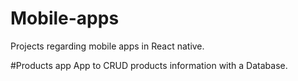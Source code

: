 # Mobile-apps
Projects regarding mobile apps in React native.

#Products app
App to CRUD products information with a Database.
